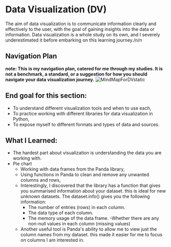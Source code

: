 # Data Visualization (DV)
The aim of data visualization is to communicate information clearly and effectively to the user, with the goal of gaining insights into the data or information.
Data visualization is a whole study on its own, and I severely underestimated it before embarking on this learning journey./n/n

## Navigation Plan
**note: This is my navigation plan, catered for me through my studies. It is not a benchmark, a standard, or a suggestion for how you should navigate your data visualization journey.**
![MindMapForDVstatic](https://github.com/PreciousNosiphoDonkrag/Data-Visualization/assets/153648767/1c6baef3-d1e7-4f07-b68a-5772ad4f679f)

## End goal for this section:
- To understand different visualization tools and when to use each,
- To practice working with different libraries for data visualization in Python,
- To expose myself to different formats and types of data and sources. 

## What I Learned:
* The hardest part about visualization is understanding the data you are working with.
* Pie chart
    - Working with data frames from the Panda library,
    - Using functions in Panda to clean and remove any unwanted columns and rows,
    - Interestingly, I discovered that the library has a function that gives you
      summarised information about your dataset. this is ideal for new unknown           datasets. The dataset.info() gives you the following information:
      - The number of entries (rows) in each column.
      - The data type of each column.
      - The memory usage of the data frame.
      -Whether there are any non-null values in each column (missing values)
  - Another useful tool is Panda's ability to allow me to view just the column         names from my dataset. this made it easier for me to focus on columns I am         interested in.
